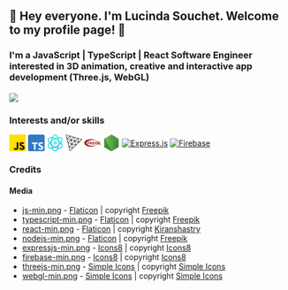 ## 👋 Hey everyone. I'm Lucinda Souchet. Welcome to my profile page! 👋

### I'm a JavaScript | TypeScript | React Software Engineer interested in 3D animation, creative and interactive app development (Three.js, WebGL)

<img src="https://github.com/sctlcd/sctlcd/blob/main/assets/gifs/FBZp.gif" width="900" align="center" />

### Interests and/or skills
<a href="https://www.javascript.com/" target="_blank" ><img align="center" alt="JavaScript" src="https://github.com/sctlcd/sctlcd/blob/main/assets/icons/js-min.png" height="30"/></a>
<a href="https://www.typescriptlang.org/" target="_blank" ><img align="center" alt="TypeScript" src="https://github.com/sctlcd/sctlcd/blob/main/assets/icons/typescript-min.png" height="30"/></a>
<a href="https://reactjs.org/" target="_blank" ><img align="center" alt="React.js" src="https://github.com/sctlcd/sctlcd/blob/main/assets/icons/react-min.png" height="30"/></a>
<a href="https://threejs.org/" target="_blank" ><img align="center" alt="Three.js" src="https://github.com/sctlcd/sctlcd/blob/main/assets/icons/threejs.svg" height="30"/></a>
<a href="https://www.khronos.org/webgl/" target="_blank" ><img align="center" alt="WebGL" src="https://github.com/sctlcd/sctlcd/blob/main/assets/icons/webgl.svg" height="30"/></a>
<a href="https://nodejs.org/en/" target="_blank" ><img align="center" alt="Node.js" src="https://github.com/sctlcd/sctlcd/blob/main/assets/icons/nodejs-min.png" height="30"/></a>
<a href="https://expressjs.com/" target="_blank" ><img align="center" alt="Express.js" src="https://github.com/sctlcd/sctlcd/blob/main/assets/expressjs-min.png" height="30"/></a>
<a href="https://firebase.google.com/" target="_blank" ><img align="center" alt="Firebase" src="https://github.com/sctlcd/sctlcd/blob/main/assets/firebase-min.png" height="30"/></a>


### Credits <a name="credits"></a>

#### Media <a name="media"></a>

- [js-min.png](https://www.flaticon.com/free-icon/js_5968292?term=javascript&page=1&position=2&page=1&position=2&related_id=5968292&origin=search) - [Flaticon](https://www.flaticon.com/) | copyright [Freepik](https://www.flaticon.com/authors/freepik)
- [typescript-min.png](https://www.flaticon.com/free-icon/typescript_5968381?term=typescript&page=1&position=1&page=1&position=1&related_id=5968381&origin=search) - [Flaticon](https://www.flaticon.com/) | copyright [Freepik](https://www.flaticon.com/authors/freepik)
- [react-min.png](https://www.flaticon.com/free-icon/physics_1126012?term=react&page=1&position=4&page=1&position=4&related_id=1126012&origin=search) - [Flaticon](https://www.flaticon.com/) | copyright [Kiranshastry](https://www.flaticon.com/authors/kiranshastry)
- [nodejs-min.png](https://www.flaticon.com/free-icon/node-js_5968322?term=node%20js&page=1&position=1&page=1&position=1&related_id=5968322&origin=search) - [Flaticon](https://www.flaticon.com/) | copyright [Freepik](https://www.flaticon.com/authors/freepik)
- [expressjs-min.png](https://icons8.com/icons/set/express-js) - [Icons8](https://icons8.com/) | copyright [Icons8](https://icons8.com/)
- [firebase-min.png](https://icons8.com/icon/62452/firebase) - [Icons8](https://icons8.com/) | copyright [Icons8](https://icons8.com/)
- [threejs-min.png](https://simpleicons.org/?q=threejs) - [Simple Icons](https://simpleicons.org/) | copyright [Simple Icons](https://simpleicons.org/)
- [webgl-min.png](https://simpleicons.org/?q=webgl) - [Simple Icons](https://simpleicons.org/) | copyright [Simple Icons](https://simpleicons.org/)

<!--
**sctlcd/sctlcd** is a ✨ _special_ ✨ repository because its `README.md` (this file) appears on your GitHub profile.

Here are some ideas to get you started:

- 🔭 I’m currently working on ...
- 🌱 I’m currently learning ...
- 👯 I’m looking to collaborate on ...
- 🤔 I’m looking for help with ...
- 💬 Ask me about ...
- 📫 How to reach me: ...
- 😄 Pronouns: ...
- ⚡ Fun fact: ...
-->
